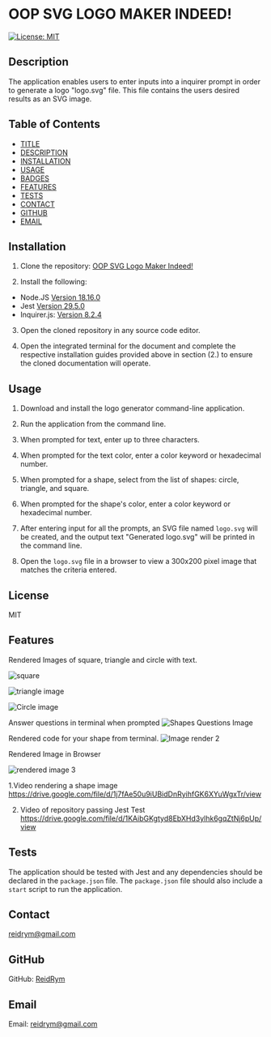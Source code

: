# OOP SVG LOGO MAKER INDEED!
[![License: MIT](https://img.shields.io/badge/License-MIT-yellow.svg)](https://opensource.org/licenses/MIT)

## Description
The application enables users to enter inputs into a inquirer prompt in order to generate a logo "logo.svg" file. This file contains the users desired results as an SVG image.

## Table of Contents

* [TITLE](#title)
* [DESCRIPTION](#description)
* [INSTALLATION](#installation)
* [USAGE](#usage)
* [BADGES](#badges)
* [FEATURES](#features)
* [TESTS](#tests)
* [CONTACT](#contact)
* [GITHUB](#github)
* [EMAIL](#email)

## Installation
1. Clone the repository: [OOP SVG Logo Maker Indeed!](https://github.com/ReidRym/https://github.com/ReidRym/OOP_-SVG_-Logo_-maker_-indeed-.git)

2. Install the following: 
- Node.JS [Version 18.16.0](https://nodejs.org/en/blog/release/v16.18.1/)
- Jest [Version 29.5.0](https://www.npmjs.com/package/jest)
- Inquirer.js: [Version 8.2.4](https://www.npmjs.com/package/inquirer/v/8.2.4)

3. Open the cloned repository in any source code editor.

4. Open the integrated terminal for the document and complete the respective installation guides provided above in section (2.) to ensure the cloned documentation will operate.


## Usage

1. Download and install the logo generator command-line application. 

2. Run the application from the command line. 

3. When prompted for text, enter up to three characters. 

4. When prompted for the text color, enter a color keyword or hexadecimal number.

5. When prompted for a shape, select from the list of shapes: circle, triangle, and square.

6. When prompted for the shape's color, enter a color keyword or hexadecimal number.

7. After entering input for all the prompts, an SVG file named `logo.svg` will be created, and the output text "Generated logo.svg" will be printed in the command line.

8. Open the `logo.svg` file in a browser to view a 300x200 pixel image that matches the criteria entered.

## License
MIT

## Features  

Rendered Images of square, triangle and circle with text.


![square](https://user-images.githubusercontent.com/123789106/235745301-b10c29c3-863a-4eb2-bce5-267bbf1b5f48.JPG)

![triangle image](https://user-images.githubusercontent.com/123789106/235745382-c4b57221-5a9d-4daa-9b51-e0de01f1f730.JPG)

![Circle image](https://user-images.githubusercontent.com/123789106/235745493-70d0f7de-6101-46b6-a36e-42e12ac7443b.JPG)

Answer questions in terminal when prompted
![Shapes Questions Image](https://user-images.githubusercontent.com/123789106/235800721-db310b43-e576-4d06-ba27-50c98b10824e.JPG)

Rendered code for your shape from terminal.
![Image render 2](https://user-images.githubusercontent.com/123789106/235800754-a1e0bac8-1592-428d-9c32-fe1f9a7929fc.JPG)

Rendered Image in Browser

![rendered image 3](https://user-images.githubusercontent.com/123789106/235800783-f3ba03de-2626-4617-a5d4-2f9b3d5f06bc.JPG)

1.Video rendering a shape image
https://drive.google.com/file/d/1j7fAe50u9iUBidDnRyihfGK6XYuWgxTr/view

2. Video of repository passing Jest Test
https://drive.google.com/file/d/1KAibGKgtyd8EbXHd3ylhk6gqZtNj6pUp/view

## Tests  
The application should be tested with Jest and any dependencies should be declared in the `package.json` file. The `package.json` file should also include a `start` script to run the application.

## Contact
reidrym@gmail.com


## GitHub
GitHub: [ReidRym](https://github.com/ReidRym)


## Email
Email: reidrym@gmail.com

